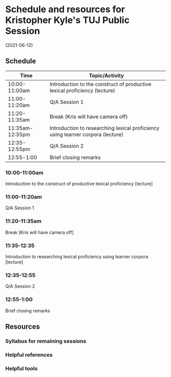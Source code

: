 # Schedule and resources for Kristopher Kyle's TUJ Public Session
(2021-06-12)

## Schedule


| Time | Topic/Activity |
|-----------------|----------------|
| 10:00-11:00am | Introduction to the construct of productive lexical proficiency (lecture) |
| 11:00-11:20am | Q/A Session 1 |
| 11:20-11:35am | Break (Kris will have camera off) |
| 11:35am-12:35pm | Introduction to researching lexical proficiency using learner corpora (lecture) |
| 12:35-12:55pm | Q/A Session 2 |
| 12:55-1:00 | Brief closing remarks |


### 10:00-11:00am
Introduction to the construct of productive lexical proficiency [lecture]

### 11:00-11:20am
Q/A Session 1

### 11:20-11:35am
Break [Kris will have camera off]

### 11:35-12:35
Introduction to researching lexical proficiency using learner corpora [lecture]

### 12:35-12:55
Q/A Session 2

### 12:55-1:00
Brief closing remarks

## Resources

### Syllabus for remaining sessions

### Helpful references

### Helpful tools
